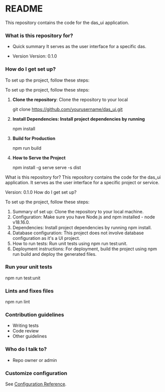 # README #

This repository contains the code for the das_ui application.

### What is this repository for? ###

* Quick summary
 It serves as the user interface for a specific das.

* Version
Version: 0.1.0

### How do I get set up? ###

To set up the project, follow these steps:

To set up the project, follow these steps:

1. **Clone the repository**: Clone the repository to your local 

   git clone https://github.com/yourusername/das_ui.git


2. **Install Dependencies: Install project dependencies by running**

    npm install

3. **Build for Production**

    npm run build

4. **How to Serve the Project**

    npm install -g serve
    serve -s dist


What is this repository for?
This repository contains the code for the das_ui application. It serves as the user interface for a specific project or service.

Version: 0.1.0
How do I get set up?


To set up the project, follow these steps:

1. Summary of set up: Clone the repository to your local machine.
2. Configuration: Make sure you have Node.js and npm installed - node v18.16.0.
3. Dependencies: Install project dependencies by running npm install.
4. Database configuration: This project does not involve database configuration as it's a UI project.
5. How to run tests: Run unit tests using npm run test:unit.
6. Deployment instructions: For deployment, build the project using npm run build and deploy the generated files.

### Run your unit tests
npm run test:unit

### Lints and fixes files
npm run lint


### Contribution guidelines ###

* Writing tests
* Code review
* Other guidelines

### Who do I talk to? ###

* Repo owner or admin

### Customize configuration
See [Configuration Reference](https://cli.vuejs.org/config/).